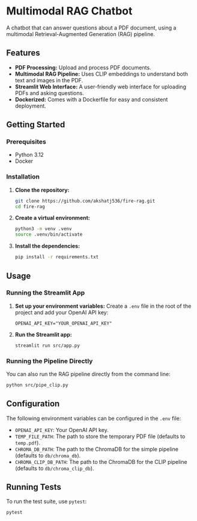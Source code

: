 # Multimodal RAG Chatbot

A chatbot that can answer questions about a PDF document, using a multimodal Retrieval-Augmented Generation (RAG) pipeline.

## Features

- **PDF Processing:** Upload and process PDF documents.
- **Multimodal RAG Pipeline:** Uses CLIP embeddings to understand both text and images in the PDF.
- **Streamlit Web Interface:** A user-friendly web interface for uploading PDFs and asking questions.
- **Dockerized:** Comes with a Dockerfile for easy and consistent deployment.

## Getting Started

### Prerequisites

- Python 3.12
- Docker

### Installation

1. **Clone the repository:**
   ```bash
   git clone https://github.com/akshatj536/fire-rag.git
   cd fire-rag
   ```

2. **Create a virtual environment:**
   ```bash
   python3 -m venv .venv
   source .venv/bin/activate
   ```

3. **Install the dependencies:**
   ```bash
   pip install -r requirements.txt
   ```

## Usage

### Running the Streamlit App

1. **Set up your environment variables:**
   Create a `.env` file in the root of the project and add your OpenAI API key:
   ```
   OPENAI_API_KEY="YOUR_OPENAI_API_KEY"
   ```

2. **Run the Streamlit app:**
   ```bash
   streamlit run src/app.py
   ```

### Running the Pipeline Directly

You can also run the RAG pipeline directly from the command line:

```bash
python src/pipe_clip.py
```

## Configuration

The following environment variables can be configured in the `.env` file:

- `OPENAI_API_KEY`: Your OpenAI API key.
- `TEMP_FILE_PATH`: The path to store the temporary PDF file (defaults to `temp.pdf`).
- `CHROMA_DB_PATH`: The path to the ChromaDB for the simple pipeline (defaults to `db/chroma_db`).
- `CHROMA_CLIP_DB_PATH`: The path to the ChromaDB for the CLIP pipeline (defaults to `db/chroma_clip_db`).

## Running Tests

To run the test suite, use `pytest`:

```bash
pytest
```